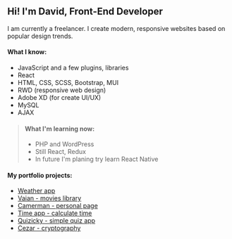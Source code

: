 ## Hi! I'm David, Front-End Developer

I am currently a freelancer. I create modern, responsive websites based on popular design trends.

#### What I know:
* JavaScript and a few plugins, libraries
* React
* HTML, CSS, SCSS, Bootstrap, MUI
* RWD (responsive web design)
* Adobe XD (for create UI/UX)
* MySQL
* AJAX

> #### What I'm learning now:
> * PHP and WordPress
> * Still React, Redux
> * In future I'm planing try learn React Native 

#### My portfolio projects:
*  [Weather app](https://dawiddev.github.io/weather-app/)
*  [Vaian - movies library](https://dawiddev.github.io/vaian/)
*  [Camerman - personal page](https://dawiddev.github.io/camerman/)
*  [Time app - calculate time](https://dawiddev.github.io/time_app/)
*  [Quizicky - simple quiz app](https://dawiddev.github.io/quiz-game/)
*  [Cezar - cryptography](https://dawiddev.github.io/cezar/)
